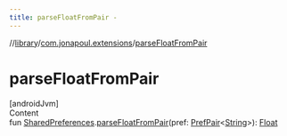 ```yaml
---
title: parseFloatFromPair -
---
```

//[library](../../index.md)/[com.jonapoul.extensions](index.md)/[parseFloatFromPair](parse-float-from-pair.md)



# parseFloatFromPair  
[androidJvm]  
Content  
fun [SharedPreferences](https://developer.android.com/reference/kotlin/android/content/SharedPreferences.html).[parseFloatFromPair](parse-float-from-pair.md)(pref: [PrefPair](-pref-pair/index.md)<[String](https://kotlinlang.org/api/latest/jvm/stdlib/kotlin/-string/index.html)>): [Float](https://kotlinlang.org/api/latest/jvm/stdlib/kotlin/-float/index.html)  



